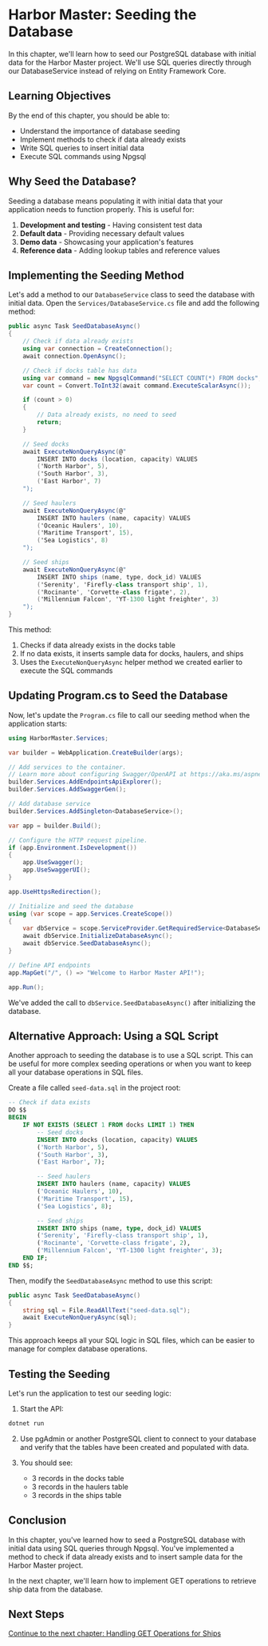 # Harbor Master: Seeding the Database

In this chapter, we'll learn how to seed our PostgreSQL database with initial data for the Harbor Master project. We'll use SQL queries directly through our DatabaseService instead of relying on Entity Framework Core.

## Learning Objectives

By the end of this chapter, you should be able to:
- Understand the importance of database seeding
- Implement methods to check if data already exists
- Write SQL queries to insert initial data
- Execute SQL commands using Npgsql

## Why Seed the Database?

Seeding a database means populating it with initial data that your application needs to function properly. This is useful for:

1. **Development and testing** - Having consistent test data
2. **Default data** - Providing necessary default values
3. **Demo data** - Showcasing your application's features
4. **Reference data** - Adding lookup tables and reference values

## Implementing the Seeding Method

Let's add a method to our `DatabaseService` class to seed the database with initial data. Open the `Services/DatabaseService.cs` file and add the following method:

```csharp
public async Task SeedDatabaseAsync()
{
    // Check if data already exists
    using var connection = CreateConnection();
    await connection.OpenAsync();

    // Check if docks table has data
    using var command = new NpgsqlCommand("SELECT COUNT(*) FROM docks", connection);
    var count = Convert.ToInt32(await command.ExecuteScalarAsync());

    if (count > 0)
    {
        // Data already exists, no need to seed
        return;
    }

    // Seed docks
    await ExecuteNonQueryAsync(@"
        INSERT INTO docks (location, capacity) VALUES
        ('North Harbor', 5),
        ('South Harbor', 3),
        ('East Harbor', 7)
    ");

    // Seed haulers
    await ExecuteNonQueryAsync(@"
        INSERT INTO haulers (name, capacity) VALUES
        ('Oceanic Haulers', 10),
        ('Maritime Transport', 15),
        ('Sea Logistics', 8)
    ");

    // Seed ships
    await ExecuteNonQueryAsync(@"
        INSERT INTO ships (name, type, dock_id) VALUES
        ('Serenity', 'Firefly-class transport ship', 1),
        ('Rocinante', 'Corvette-class frigate', 2),
        ('Millennium Falcon', 'YT-1300 light freighter', 3)
    ");
}
```

This method:
1. Checks if data already exists in the docks table
2. If no data exists, it inserts sample data for docks, haulers, and ships
3. Uses the `ExecuteNonQueryAsync` helper method we created earlier to execute the SQL commands

## Updating Program.cs to Seed the Database

Now, let's update the `Program.cs` file to call our seeding method when the application starts:

```csharp
using HarborMaster.Services;

var builder = WebApplication.CreateBuilder(args);

// Add services to the container.
// Learn more about configuring Swagger/OpenAPI at https://aka.ms/aspnetcore/swashbuckle
builder.Services.AddEndpointsApiExplorer();
builder.Services.AddSwaggerGen();

// Add database service
builder.Services.AddSingleton<DatabaseService>();

var app = builder.Build();

// Configure the HTTP request pipeline.
if (app.Environment.IsDevelopment())
{
    app.UseSwagger();
    app.UseSwaggerUI();
}

app.UseHttpsRedirection();

// Initialize and seed the database
using (var scope = app.Services.CreateScope())
{
    var dbService = scope.ServiceProvider.GetRequiredService<DatabaseService>();
    await dbService.InitializeDatabaseAsync();
    await dbService.SeedDatabaseAsync();
}

// Define API endpoints
app.MapGet("/", () => "Welcome to Harbor Master API!");

app.Run();
```

We've added the call to `dbService.SeedDatabaseAsync()` after initializing the database.

## Alternative Approach: Using a SQL Script

Another approach to seeding the database is to use a SQL script. This can be useful for more complex seeding operations or when you want to keep all your database operations in SQL files.

Create a file called `seed-data.sql` in the project root:

```sql
-- Check if data exists
DO $$
BEGIN
    IF NOT EXISTS (SELECT 1 FROM docks LIMIT 1) THEN
        -- Seed docks
        INSERT INTO docks (location, capacity) VALUES
        ('North Harbor', 5),
        ('South Harbor', 3),
        ('East Harbor', 7);

        -- Seed haulers
        INSERT INTO haulers (name, capacity) VALUES
        ('Oceanic Haulers', 10),
        ('Maritime Transport', 15),
        ('Sea Logistics', 8);

        -- Seed ships
        INSERT INTO ships (name, type, dock_id) VALUES
        ('Serenity', 'Firefly-class transport ship', 1),
        ('Rocinante', 'Corvette-class frigate', 2),
        ('Millennium Falcon', 'YT-1300 light freighter', 3);
    END IF;
END $$;
```

Then, modify the `SeedDatabaseAsync` method to use this script:

```csharp
public async Task SeedDatabaseAsync()
{
    string sql = File.ReadAllText("seed-data.sql");
    await ExecuteNonQueryAsync(sql);
}
```

This approach keeps all your SQL logic in SQL files, which can be easier to manage for complex database operations.

## Testing the Seeding

Let's run the application to test our seeding logic:

1. Start the API:

```bash
dotnet run
```

2. Use pgAdmin or another PostgreSQL client to connect to your database and verify that the tables have been created and populated with data.

3. You should see:
   - 3 records in the docks table
   - 3 records in the haulers table
   - 3 records in the ships table

## Conclusion

In this chapter, you've learned how to seed a PostgreSQL database with initial data using SQL queries through Npgsql. You've implemented a method to check if data already exists and to insert sample data for the Harbor Master project.

In the next chapter, we'll learn how to implement GET operations to retrieve ship data from the database.

## Next Steps

[Continue to the next chapter: Handling GET Operations for Ships](./harbor-master-get-ships.md)